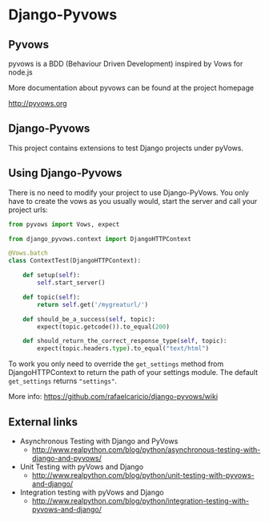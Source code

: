 Django-Pyvows
=============


Pyvows
-------

pyvows is a BDD (Behaviour Driven Development) inspired by Vows for node.js

More documentation about pyvows can be found at the project homepage

http://pyvows.org

Django-Pyvows
--------------

This project contains extensions to test Django projects under pyVows.

Using Django-Pyvows
-------------------

There is no need to modify your project to use Django-PyVows. You only have to create the vows
as you usually would, start the server and call your project urls:

```python
from pyvows import Vows, expect

from django_pyvows.context import DjangoHTTPContext

@Vows.batch
class ContextTest(DjangoHTTPContext):

    def setup(self):
        self.start_server()

    def topic(self):
        return self.get('/mygreaturl/')

    def should_be_a_success(self, topic):
        expect(topic.getcode()).to_equal(200)

    def should_return_the_correct_response_type(self, topic):
        expect(topic.headers.type).to_equal("text/html")
```

To work you only need to override the `get_settings` method from DjangoHTTPContext to 
return the path of your settings module. The default `get_settings` returns `"settings"`.

More info: https://github.com/rafaelcaricio/django-pyvows/wiki

External links
--------------
- Asynchronous Testing with Django and PyVows
  - http://www.realpython.com/blog/python/asynchronous-testing-with-django-and-pyvows/
- Unit Testing with pyVows and Django
  - http://www.realpython.com/blog/python/unit-testing-with-pyvows-and-django/
- Integration testing with pyVows and Django
  - http://www.realpython.com/blog/python/integration-testing-with-pyvows-and-django/
